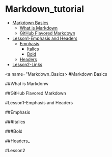 # Markdown_tutorial

* [Markdown Basics](#Markdown_Basics)
    * [What is Markdown](#What_is_Markdown)
    * [GitHub Flavored Markdown](#Github_Flavored_Markdown)
* [Lesson1-Emphasis and Headers](#Lesson1)
    * [Emphasis](#Emphasis_)
        * [Italics](#Italics_)
        * [Bold](#Bold_)
    * [Headers](#Headers_)
* [Lesson2-Links](#Lesson2)

<a name="Markdown_Basics></a>
#Markdown Basics

<a name="What_is_Markdown"></a>
##What is Markdonw

<a name="Github_Flavored_Markdown"></a>
##GitHub Flavored Markdown

<a name="Lesson1"></a>
#Lesson1-Emphasis and Headers

<a name="Emphasis_"></a>
##Emphasis

<a name="Italics_"></a>
###Italics

<a name="Bold_"></a>
###Bold

<a name="Headers_"></a>
##Headers_

<a name="Lesson2"></a>
#Lesson2
